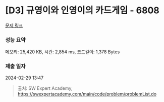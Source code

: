 # [D3] 규영이와 인영이의 카드게임 - 6808 

[문제 링크](https://swexpertacademy.com/main/code/problem/problemDetail.do?contestProbId=AWgv9va6HnkDFAW0) 

### 성능 요약

메모리: 25,420 KB, 시간: 2,854 ms, 코드길이: 1,378 Bytes

### 제출 일자

2024-02-29 13:47



> 출처: SW Expert Academy, https://swexpertacademy.com/main/code/problem/problemList.do